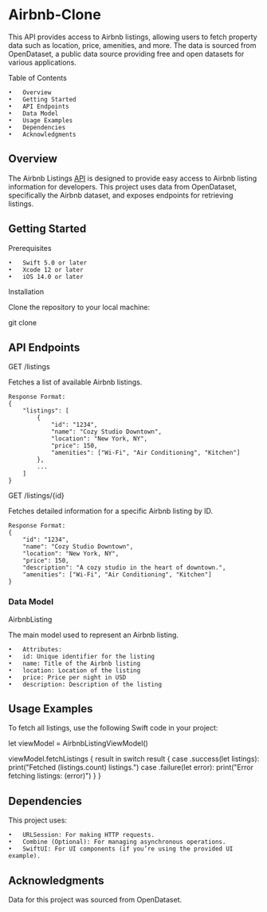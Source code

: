# Airbnb-Clone

This API provides access to Airbnb listings, allowing users to fetch property data such as location, price, amenities, and more. The data is sourced from OpenDataset, a public data source providing free and open datasets for various applications.

Table of Contents
```
•	Overview
•	Getting Started
•	API Endpoints
•	Data Model
•	Usage Examples
•	Dependencies
•	Acknowledgments
```

## Overview

The Airbnb Listings [API](https://public.opendatasoft.com/api/explore/v2.1/catalog/datasets/air-bnb-listings/records?limit=100&refine=city%3A%22Toronto%22&refine=city%3A%22Montreal%22&refine=room_type%3A%22Entire%20home%2Fapt%22) is designed to provide easy access to Airbnb listing information for developers. This project uses data from OpenDataset, specifically the Airbnb dataset, and exposes endpoints for retrieving listings.

## Getting Started

Prerequisites
```
•	Swift 5.0 or later
•	Xcode 12 or later
•	iOS 14.0 or later
```
Installation

Clone the repository to your local machine:

git clone 

## API Endpoints

GET /listings

Fetches a list of available Airbnb listings.

```
Response Format:
{
    "listings": [
        {
            "id": "1234",
            "name": "Cozy Studio Downtown",
            "location": "New York, NY",
            "price": 150,
            "amenities": ["Wi-Fi", "Air Conditioning", "Kitchen"]
        },
        ...
    ]
}
```


GET /listings/{id}

Fetches detailed information for a specific Airbnb listing by ID.
```
Response Format:
{
    "id": "1234",
    "name": "Cozy Studio Downtown",
    "location": "New York, NY",
    "price": 150,
    "description": "A cozy studio in the heart of downtown.",
    "amenities": ["Wi-Fi", "Air Conditioning", "Kitchen"]
}
```



### Data Model

AirbnbListing

The main model used to represent an Airbnb listing.
```
•	Attributes:
•	id: Unique identifier for the listing
•	name: Title of the Airbnb listing
•	location: Location of the listing
•	price: Price per night in USD
•	description: Description of the listing
```

## Usage Examples

To fetch all listings, use the following Swift code in your project:

let viewModel = AirbnbListingViewModel()

viewModel.fetchListings { result in
    switch result {
    case .success(let listings):
        print("Fetched \(listings.count) listings.")
    case .failure(let error):
        print("Error fetching listings: \(error)")
    }
}

## Dependencies

This project uses:
```
•	URLSession: For making HTTP requests.
•	Combine (Optional): For managing asynchronous operations.
•	SwiftUI: For UI components (if you’re using the provided UI example).
```
## Acknowledgments

Data for this project was sourced from OpenDataset.
